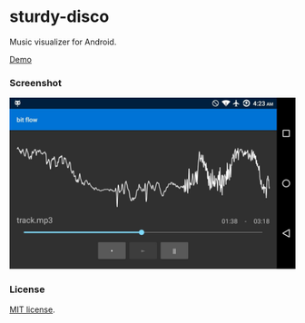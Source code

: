 # sturdy-disco
Music visualizer for Android.

[Demo](https://youtu.be/Bh1M4_7gwpk)

### Screenshot

![Image](https://raw.githubusercontent.com/frenchbread/sturdy-disco/master/docs/ss.jpg)

### License

[MIT license](https://github.com/frenchbread/sturdy-disco/blob/master/LICENSE).
